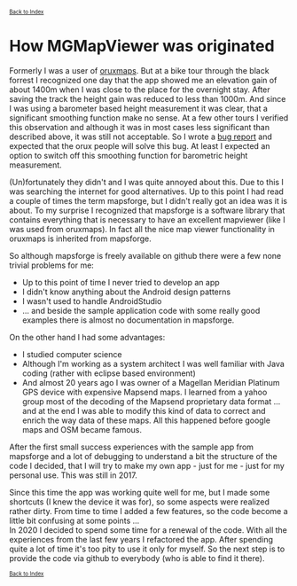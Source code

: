<small><small>[Back to Index](./index.md)</small></small>

# How MGMapViewer was originated

Formerly I was a user of [oruxmaps](https://www.oruxmaps.com). But at a bike tour through the black forrest 
I recognized one day that the app showed me an elevation gain of about 1400m when I was close to the place 
for the overnight stay. After saving the track the height gain was reduced to less than 1000m. And since I was
using a barometer based height measurement it was clear, that a significant smoothing function make no sense. 
At a few other tours I verified this observation and although it was in most cases less significant than described 
above, it was still not acceptable.
So I wrote a [bug report](https://oruxmaps.org/forum/index.php?topic=4448.msg11716#msg11716) and expected that 
the orux people will solve this bug. At least I expected an option to switch off this smoothing function for barometric
height measurement.

(Un)fortunately they didn't and I was quite annoyed about this. Due to this I was searching the internet for good
alternatives. Up to this point I had read a couple of times the term mapsforge, but I didn't really got an idea was it is about.
To my surprise I recognized that mapsforge is a software library that contains everything that is necessary  to have an
excellent mapviewer (like I was used from oruxmaps). In fact all the nice map viewer functionality in oruxmaps is inherited 
from mapsforge. 

So although mapsforge is freely available on github there were a few none trivial problems for me:
- Up to this point of time I never tried to develop an app
- I didn't know anything about the Android design patterns 
- I wasn't used to handle AndroidStudio 
- ... and beside the sample application code with some really good examples there is almost no documentation in mapsforge.

On the other hand I had some advantages:
- I studied computer science
- Although I'm working as a system architect I was well familiar with Java coding (rather with eclipse based environment)
- And almost 20 years ago I was owner of a Magellan Meridian Platinum GPS device with expensive Mapsend maps. 
  I learned from a yahoo group most of the decoding of the Mapsend proprietary data format ... and at the end I was able to modify this kind of data to correct 
  and enrich the way data of these maps. All this happened before google maps and OSM became famous.

After the first small success experiences with the sample app from mapsforge and a lot of debugging to understand a bit the
structure of the code I decided, that I will try to make my own app - just for me - just for my personal use. This was still in 2017.

Since this time the app was working quite well for me, but I made some shortcuts (I knew the device it was for), so some aspects were
realized rather dirty. From time to time I added a few features, so the code become a little bit confusing at some points ... <br/>
In 2020 I decided to spend some time for a renewal of the code. With all the experiences from the last 
few years I refactored the app. After spending quite a lot of time it's too pity to use it only for myself. So the next step is to 
provide the code via github to everybody (who is able to find it there).

<small><small>[Back to Index](./index.md)</small></small>



